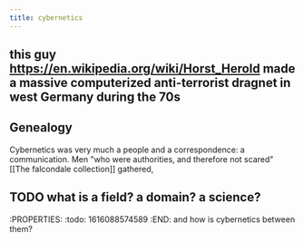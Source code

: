 ```yaml
---
title: cybernetics
---
```


## this guy https://en.wikipedia.org/wiki/Horst_Herold made a massive computerized anti-terrorist dragnet in west Germany during the 70s
## Genealogy

Cybernetics was very much a people and a correspondence: a communication. Men "who were authorities, and therefore not scared" [[The falcondale collection]] gathered,
## TODO what is a field? a domain? a science? 
:PROPERTIES:
:todo: 1616088574589
:END:
and how is cybernetics between them?
